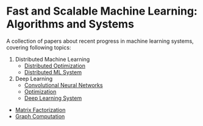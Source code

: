 # Fast and Scalable Machine Learning: Algorithms and Systems


A collection of papers about recent progress in machine learning systems, covering following topics:

1. Distributed Machine Learning
	- [Distributed Optimization](dist_ml.md#distributed-optimization)
	- [Distributed ML System](dist_ml.md#distributed-ml-systems)
2. Deep Learning
	- [Convolutional Neural Networks](dl_cnn.md)
	- [Optimization](dl_opt.md)
	- [Deep Learning System](dl_sys.md) 	
- [Matrix Factorization](matrix_fact.md)
- [Graph Computation](graph.md)
